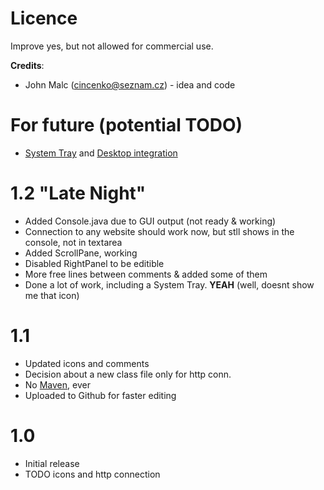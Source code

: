 Licence
========
Improve yes, but not allowed for commercial use. 

**Credits**:  
- John Malc (cincenko@seznam.cz) - idea and code



For future (potential TODO)
========
- [System Tray](http://www.oracle.com/technetwork/articles/javase/systemtray-139788.html) and [Desktop integration](http://www.oracle.com/technetwork/articles/javase/desktop-api-142259.html)



1.2 "Late Night"
========

- Added Console.java due to GUI output (not ready & working)
- Connection to any website should work now, but stll shows in the console, not in textarea
- Added ScrollPane, working
- Disabled RightPanel to be editible
- More free lines between comments & added some of them 
- Done a lot of work, including a System Tray. **YEAH** (well, doesnt show me that icon)


1.1
========

- Updated icons and comments
- Decision about a new class file only for http conn.
- No [Maven](http://maven.apache.org), ever
- Uploaded to Github for faster editing



1.0
========

- Initial release
- TODO icons and http connection